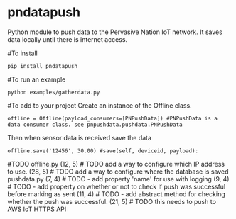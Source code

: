 # pndatapush
Python module to push data to the Pervasive Nation IoT network. It saves data locally until there is internet access. 

#To install

`pip install pndatapush`

#To run an example

`python examples/gatherdata.py`

#To add to your project
Create an instance of the Offline class.

`offline = Offline(payload_consumers=[PNPushData]) #PNPushData is a data consumer class. see pnpushdata.pushdata.PNPushData`

Then when sensor data is received save the data

`offline.save('12456', 30.00) #save(self, deviceid, payload):`


#TODO
offline.py
(12, 5) # TODO add a way to configure which IP address to use.
(28, 5) # TODO add a way to configure where the database is saved
pushdata.py
(7, 4) # TODO - add property 'name' for use with logging
(9, 4) # TODO - add property on whether or not to check if push was successful before marking as sent
(11, 4) # TODO - add abstract method for checking whether the push was successful.
(21, 5) # TODO this needs to push to AWS IoT HTTPS API
